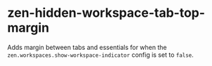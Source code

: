 # zen-hidden-workspace-tab-top-margin
Adds margin between tabs and essentials for when the `zen.workspaces.show-workspace-indicator` config is set to `false`.
